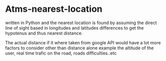 # Atms-nearest-location

written in Python and the nearest location is found by assuming the direct line of sight based in longitudes and latitudes differences to get the hypotenus and thus nearest distance.

The actual distance if it where taken from google API would have a lot more factors to consider other than distance alone example the altitude of the user, real time trafic on the road, roads difficulties..etc
